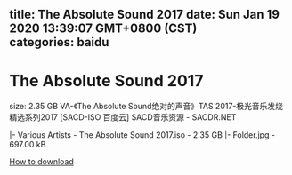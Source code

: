 
title: The Absolute Sound 2017
date: Sun Jan 19 2020 13:39:07 GMT+0800 (CST)    
categories: baidu
---

# The Absolute Sound 2017
size: 2.35 GB
 VA-《The Absolute Sound绝对的声音》TAS 2017-极光音乐发烧精选系列2017 [SACD-ISO 百度云] SACD音乐资源 - SACDR.NET
 
|- Various Artists - The Absolute Sound 2017.iso - 2.35 GB
|- Folder.jpg - 697.00 kB

[How to download](https://bpcam.bemobtrk.com/go/2ceec3aa-1ca2-46d6-b9ff-aaa5c184517c?jno=3277)